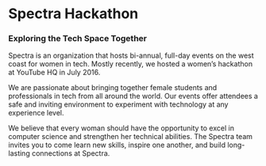 # Spectra Hackathon

### Exploring the Tech Space Together

Spectra is an organization that hosts bi-annual, full-day events on the west coast for women in tech. Mostly recently, we hosted a women’s hackathon at YouTube HQ in July 2016.

We are passionate about bringing together female students and professionals in tech from all around the world. Our events offer attendees a safe and inviting environment to experiment with technology at any experience level.

We believe that every woman should have the opportunity to excel in computer science and strengthen her technical abilities. The Spectra team invites you to come learn new skills, inspire one another, and build long-lasting connections at Spectra.  


